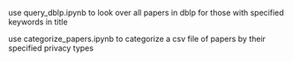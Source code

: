 use query_dblp.ipynb to look over all papers in dblp for those with specified keywords in title

use categorize_papers.ipynb to categorize a csv file of papers by their specified privacy types
